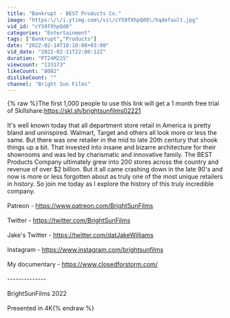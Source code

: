 ```yaml
---
title: "Bankrupt - BEST Products Co."
image: "https:\/\/i.ytimg.com\/vi\/cYS9fXhpQd8\/hqdefault.jpg"
vid_id: "cYS9fXhpQd8"
categories: "Entertainment"
tags: ["Bankrupt","Products"]
date: "2022-02-14T18:18:08+03:00"
vid_date: "2022-02-11T22:00:12Z"
duration: "PT24M22S"
viewcount: "133173"
likeCount: "8082"
dislikeCount: ""
channel: "Bright Sun Films"
---
```

{% raw %}The first 1,000 people to use this link will get a 1 month free trial of Skillshare: ​<a rel="nofollow" target="blank" href="https://skl.sh/brightsunfilms02221">https://skl.sh/brightsunfilms02221</a><br /><br />It's well known today that all department store retail in America is pretty bland and uninspired. Walmart, Target and others all look more or less the same. But there was one retailer in the mid to late 20th century that shook things up a bit. That invested into insane and bizarre architecture for their showrooms and was led by charismatic and innovative family. The BEST Products Company ultimately grew into 200 stores across the country and revenue of over $2 billion. But it all came crashing down in the late 90's and now is more or less forgotten about as truly one of the most unique retailers in history. So join me today as I explore the history of this truly incredible company. <br /><br />Patreon - <a rel="nofollow" target="blank" href="https://www.patreon.com/BrightSunFilms">https://www.patreon.com/BrightSunFilms</a><br /><br />Twitter - <a rel="nofollow" target="blank" href="https://twitter.com/BrightSunFilms">https://twitter.com/BrightSunFilms</a><br /><br />Jake's Twitter - <a rel="nofollow" target="blank" href="https://twitter.com/datJakeWilliams">https://twitter.com/datJakeWilliams</a><br /><br />Instagram - <a rel="nofollow" target="blank" href="https://www.instagram.com/brightsunfilms">https://www.instagram.com/brightsunfilms</a><br /><br />My documentary - <a rel="nofollow" target="blank" href="https://www.closedforstorm.com/">https://www.closedforstorm.com/</a><br /><br />--------------<br /><br />BrightSunFilms 2022<br /><br />Presented in 4K{% endraw %}
